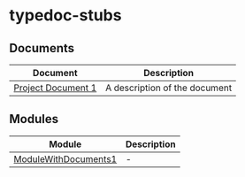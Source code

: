 # typedoc-stubs

## Documents

| Document | Description |
| ------ | ------ |
| [Project Document 1](documents/Project-Document-1.md) | A description of the document |

## Modules

| Module | Description |
| ------ | ------ |
| [ModuleWithDocuments1](ModuleWithDocuments1/README.md) | - |
